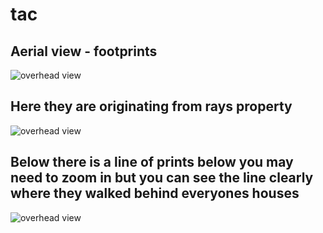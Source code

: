 # tac

## Aerial view - footprints 
![overhead view](/prints.png)


## Here they are originating from rays property
![overhead view](/prints2.png)



## Below there is a line of prints below you may need to zoom in but you can see the line clearly where they walked behind everyones houses
![overhead view](/prints3.png)

